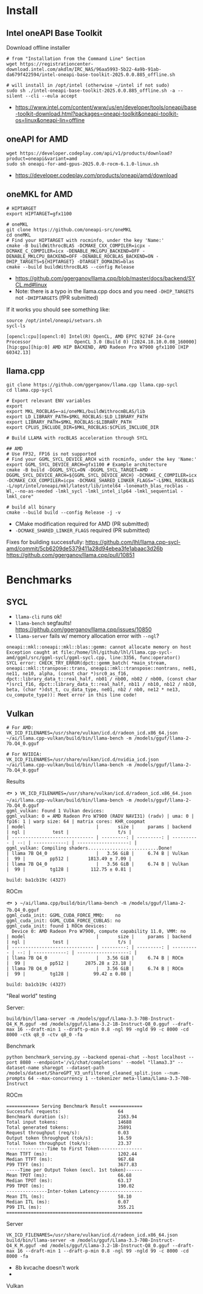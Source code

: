 # Install

## Intel oneAPI Base Toolkit
Download offline installer
```
# from "Installation from the Command Line" Section
wget https://registrationcenter-download.intel.com/akdlm/IRC_NAS/96aa5993-5b22-4a9b-91ab-da679f422594/intel-oneapi-base-toolkit-2025.0.0.885_offline.sh

# will install in /opt/intel (otherwise ~/intel if not sudo)
sudo sh ./intel-oneapi-base-toolkit-2025.0.0.885_offline.sh -a --silent --cli --eula accept
```
- https://www.intel.com/content/www/us/en/developer/tools/oneapi/base-toolkit-download.html?packages=oneapi-toolkit&oneapi-toolkit-os=linux&oneapi-lin=offline

## oneAPI for AMD
```
wget https://developer.codeplay.com/api/v1/products/download?product=oneapi&variant=amd
sudo sh oneapi-for-amd-gpus-2025.0.0-rocm-6.1.0-linux.sh
```
- https://developer.codeplay.com/products/oneapi/amd/download

## oneMKL for AMD
```
# HIPTARGET
export HIPTARGET=gfx1100

# oneMKL
git clone https://github.com/oneapi-src/oneMKL
cd oneMKL
# Find your HIPTARGET with rocminfo, under the key 'Name:'
cmake -B buildWithrocBLAS -DCMAKE_CXX_COMPILER=icpx -DCMAKE_C_COMPILER=icx -DENABLE_MKLGPU_BACKEND=OFF -DENABLE_MKLCPU_BACKEND=OFF -DENABLE_ROCBLAS_BACKEND=ON -DHIP_TARGETS=${HIPTARGET} -DTARGET_DOMAINS=blas
cmake --build buildWithrocBLAS --config Release
```
- https://github.com/ggerganov/llama.cpp/blob/master/docs/backend/SYCL.md#linux
- Note: there is a typo in the llama.cpp docs and you need `-DHIP_TARGETS` not `-DHIPTARGETS` (fPR submitted)

If it works you should see something like:
```
source /opt/intel/oneapi/setvars.sh
sycl-ls

[opencl:cpu][opencl:0] Intel(R) OpenCL, AMD EPYC 9274F 24-Core Processor                OpenCL 3.0 (Build 0) [2024.18.10.0.08_160000]
[hip:gpu][hip:0] AMD HIP BACKEND, AMD Radeon Pro W7900 gfx1100 [HIP 60342.13]
```

## llama.cpp
```
git clone https://github.com/ggerganov/llama.cpp llama.cpp-sycl
cd llama.cpp-sycl

# Export relevant ENV variables
export 
export MKL_ROCBLAS=~ai/oneMKL/buildWithrocmBLAS/lib
export LD_LIBRARY_PATH=$MKL_ROCBLAS:$LD_LIBRARY_PATH
export LIBRARY_PATH=$MKL_ROCBLAS:$LIBRARY_PATH
export CPLUS_INCLUDE_DIR=$MKL_ROCBLAS:$CPLUS_INCLUDE_DIR

# Build LLAMA with rocBLAS acceleration through SYCL

## AMD
# Use FP32, FP16 is not supported
# Find your GGML_SYCL_DEVICE_ARCH with rocminfo, under the key 'Name:'
export GGML_SYCL_DEVICE_ARCH=gfx1100 # Example architecture
cmake -B build -DGGML_SYCL=ON -DGGML_SYCL_TARGET=AMD -DGGML_SYCL_DEVICE_ARCH=${GGML_SYCL_DEVICE_ARCH} -DCMAKE_C_COMPILER=icx -DCMAKE_CXX_COMPILER=icpx -DCMAKE_SHARED_LINKER_FLAGS="-L$MKL_ROCBLAS -L/opt/intel/oneapi/mkl/latest/lib/intel64 -lonemath_blas_rocblas -Wl,--no-as-needed -lmkl_sycl -lmkl_intel_ilp64 -lmkl_sequential -lmkl_core"

# build all binary
cmake --build build --config Release -j -v

```
- CMake modification required for AMD (PR submitted)
- `-DCMAKE_SHARED_LINKER_FLAGS` required (PR submitted)

Fixes for building successfully:
https://github.com/lhl/llama.cpp-sycl-amd/commit/5cb6209de5379411a28d94ebea3fe1abaac3d26b
https://github.com/ggerganov/llama.cpp/pull/10851

# Benchmarks

## SYCL
- `llama-cli` runs ok!
- `llama-bench` segfaults! https://github.com/ggerganov/llama.cpp/issues/10850
- `llama-server` fails w/ memory allocation error with `--ngl`?
```
oneapi::mkl::oneapi::mkl::blas::gemm: cannot allocate memory on host
Exception caught at file:/home/lhl/github/lhl/llama.cpp-sycl-amd/ggml/src/ggml-sycl/ggml-sycl.cpp, line:3356, func:operator()
SYCL error: CHECK_TRY_ERROR(dpct::gemm_batch( *main_stream, oneapi::mkl::transpose::trans, oneapi::mkl::transpose::nontrans, ne01, ne11, ne10, alpha, (const char *)src0_as_f16, dpct::library_data_t::real_half, nb01 / nb00, nb02 / nb00, (const char *)src1_f16, dpct::library_data_t::real_half, nb11 / nb10, nb12 / nb10, beta, (char *)dst_t, cu_data_type, ne01, nb2 / nb0, ne12 * ne13, cu_compute_type)): Meet error in this line code!
```

## Vulkan
```
# For AMD:
VK_ICD_FILENAMES=/usr/share/vulkan/icd.d/radeon_icd.x86_64.json ~/ai/llama.cpp-vulkan/build/bin/llama-bench -m /models/gguf/llama-2-7b.Q4_0.gguf

# For NVIDIA:
VK_ICD_FILENAMES=/usr/share/vulkan/icd.d/nvidia_icd.json ~/ai/llama.cpp-vulkan/build/bin/llama-bench -m /models/gguf/llama-2-7b.Q4_0.gguf
```

Results
```
🐟 ❯ VK_ICD_FILENAMES=/usr/share/vulkan/icd.d/radeon_icd.x86_64.json ~/ai/llama.cpp-vulkan/build/bin/llama-bench -m /models/gguf/llama-2-7b.Q4_0.gguf
ggml_vulkan: Found 1 Vulkan devices:
ggml_vulkan: 0 = AMD Radeon Pro W7900 (RADV NAVI31) (radv) | uma: 0 | fp16: 1 | warp size: 64 | matrix cores: KHR_coopmat
| model                          |       size |     params | backend    | ngl |          test |                  t/s |
| ------------------------------ | ---------: | ---------: | ---------- | --: | ------------: | -------------------: |
ggml_vulkan: Compiling shaders..........................Done!
| llama 7B Q4_0                  |   3.56 GiB |     6.74 B | Vulkan     |  99 |         pp512 |       1813.49 ± 7.09 |
| llama 7B Q4_0                  |   3.56 GiB |     6.74 B | Vulkan     |  99 |         tg128 |        112.75 ± 0.81 |

build: ba1cb19c (4327)
```

ROCm
```
🐟 ❯ ~/ai/llama.cpp/build/bin/llama-bench -m /models/gguf/llama-2-7b.Q4_0.gguf
ggml_cuda_init: GGML_CUDA_FORCE_MMQ:    no
ggml_cuda_init: GGML_CUDA_FORCE_CUBLAS: no
ggml_cuda_init: found 1 ROCm devices:
  Device 0: AMD Radeon Pro W7900, compute capability 11.0, VMM: no
| model                          |       size |     params | backend    | ngl |          test |                  t/s |
| ------------------------------ | ---------: | ---------: | ---------- | --: | ------------: | -------------------: |
| llama 7B Q4_0                  |   3.56 GiB |     6.74 B | ROCm       |  99 |         pp512 |      2875.28 ± 23.18 |
| llama 7B Q4_0                  |   3.56 GiB |     6.74 B | ROCm       |  99 |         tg128 |         99.42 ± 0.08 |

build: ba1cb19c (4327)
```

"Real world" testing

Server:
```
build/bin/llama-server -m /models/gguf/Llama-3.3-70B-Instruct-Q4_K_M.gguf -md /models/gguf/Llama-3.2-1B-Instruct-Q8_0.gguf --draft-max 16 --draft-min 1 --draft-p-min 0.8 -ngl 99 -ngld 99 -c 8000 -cd 8000 -ctk q8_0 -ctv q8_0 -fa
```

Benchmark

```
python benchmark_serving.py --backend openai-chat --host localhost --port 8080 --endpoint='/v1/chat/completions' --model "llama3.3" --dataset-name sharegpt --dataset-path /models/dataset/ShareGPT_V3_unfiltered_cleaned_split.json --num-prompts 64 --max-concurrency 1 --tokenizer meta-llama/Llama-3.3-70B-Instruct
```

ROCm
```
============ Serving Benchmark Result ============
Successful requests:                     64        
Benchmark duration (s):                  2163.94   
Total input tokens:                      14688     
Total generated tokens:                  35891     
Request throughput (req/s):              0.03      
Output token throughput (tok/s):         16.59     
Total Token throughput (tok/s):          23.37     
---------------Time to First Token----------------
Mean TTFT (ms):                          1202.44   
Median TTFT (ms):                        967.68    
P99 TTFT (ms):                           3677.83   
-----Time per Output Token (excl. 1st token)------
Mean TPOT (ms):                          66.68     
Median TPOT (ms):                        63.17     
P99 TPOT (ms):                           190.02    
---------------Inter-token Latency----------------
Mean ITL (ms):                           58.10     
Median ITL (ms):                         0.07      
P99 ITL (ms):                            355.21    
==================================================
```


Server
```
VK_ICD_FILENAMES=/usr/share/vulkan/icd.d/radeon_icd.x86_64.json build/bin/llama-server -m /models/gguf/Llama-3.3-70B-Instruct-Q4_K_M.gguf -md /models/gguf/Llama-3.2-1B-Instruct-Q8_0.gguf --draft-max 16 --draft-min 1 --draft-p-min 0.8 -ngl 99 -ngld 99 -c 8000 -cd 8000 -fa
```
- 8b kvcache doesn't work
- 

Vulkan
```
```